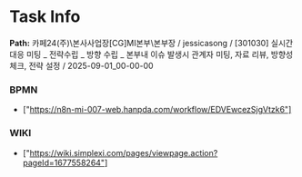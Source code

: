 # Task Info

**Path:** 카페24(주)\본사사업장\[CG]MI본부\본부장 / jessicasong / [301030] 실시간 대응 미팅 _ 전략수립 _ 방향 수립 _ 본부내 이슈 발생시 관계자 미팅, 자료 리뷰, 방향성 체크, 전략 설정 / 2025-09-01_00-00-00

### BPMN
- ["https://n8n-mi-007-web.hanpda.com/workflow/EDVEwcezSjgVtzk6"]

### WIKI
- ["https://wiki.simplexi.com/pages/viewpage.action?pageId=1677558264"]

